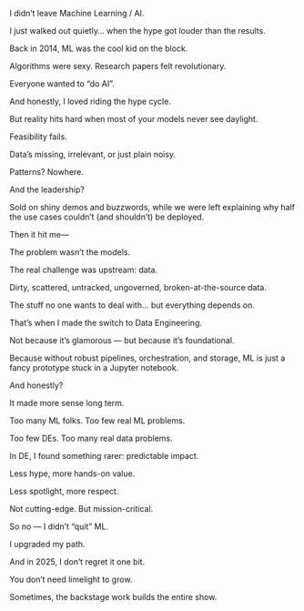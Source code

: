 I didn’t leave Machine Learning / AI.

I just walked out quietly… when the hype got louder than the results.

Back in 2014, ML was the cool kid on the block.

Algorithms were sexy. Research papers felt revolutionary.

Everyone wanted to “do AI”.

And honestly, I loved riding the hype cycle.

But reality hits hard when most of your models never see daylight.

Feasibility fails.

Data’s missing, irrelevant, or just plain noisy.

Patterns? Nowhere.

And the leadership?

Sold on shiny demos and buzzwords, while we were left explaining why half the use cases couldn’t (and shouldn’t) be deployed.

Then it hit me—

The problem wasn’t the models.

The real challenge was upstream: data.

Dirty, scattered, untracked, ungoverned, broken-at-the-source data.


The stuff no one wants to deal with… but everything depends on.

That’s when I made the switch to Data Engineering.

Not because it’s glamorous — but because it’s foundational.

Because without robust pipelines, orchestration, and storage, ML is just a fancy prototype stuck in a Jupyter notebook.

And honestly?

It made more sense long term.

Too many ML folks. Too few real ML problems.

Too few DEs. Too many real data problems.

In DE, I found something rarer: predictable impact.

Less hype, more hands-on value.

Less spotlight, more respect.

Not cutting-edge. But mission-critical.

So no — I didn’t “quit” ML.

I upgraded my path.

And in 2025, I don’t regret it one bit.

You don’t need limelight to grow.

Sometimes, the backstage work builds the entire show.
